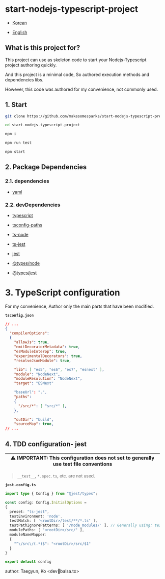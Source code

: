 start-nodejs-typescript-project
===

- [Korean](https://github.com/makesomesparks/start-nodejs-typescript/blob/main/README.ko.md) 

- [English](https://github.com/makesomesparks/start-nodejs-typescript)

## What is this project for?

This project can use as skeleton code to start your Nodejs-Typescript project authoring quickly.

And this project is a minimal code, So authored execution methods and dependencies libs.

However, this code was authored for my convenience, not commonly used.

## 1. Start

```bash
git clone https://github.com/makesomesparks/start-nodejs-typescript-project

cd start-nodejs-typescript-project

npm i

npm run test

npm start
```

## 2. Package Dependencies

### 2.1. dependencies

* [yaml](https://github.com/eemeli/yaml)

### 2.2. devDependencies

* [typescript](https://github.com/Microsoft/TypeScript)

* [tsconfig-paths](https://github.com/dividab/tsconfig-paths)

* [ts-node](https://github.com/TypeStrong/ts-node)

* [ts-jest](https://github.com/kulshekhar/ts-jest)

* [jest](https://github.com/facebook/jest)

* [@types/node](https://nodejs.org/)

* [@types/jest](https://jestjs.io/)

# 3. TypeScript configuration

For my convenience, Author only the main parts that have been modified.

**`tsconfig.json`**

```json
// ...
{
  "compilerOptions":
  {
    "allowJs": true,
    "emitDecoratorMetadata": true,
    "esModuleInterop": true,
    "experimentalDecorators": true,
    "resolveJsonModule": true,

    "lib": [ "es5", "es6", "es7", "esnext" ],
    "module": "NodeNext",
    "moduleResolution": "NodeNext",
    "target": "ESNext"

    "baseUrl": ".",
    "paths":
    {
      "/src/*": [ "src/*" ],
    },

    "outDir": "build",
    "sourceMap": true,
// ...
```

## 4. TDD configuration- jest

| ⚠️ IMPORTANT: This configuration does not set to generally use test file conventions |
| :----------------------------------------------------------------------------------: |



> `__test__`, `*.spec.ts`, etc. are not used.

**`jest.config.ts`**

```ts
import type { Config } from "@jest/types";

const config: Config.InitialOptions =
{
  preset: "ts-jest",
  testEnvironment: 'node',
  testMatch: [ '<rootDir>/test/**/*.ts' ],
  testPathIgnorePatterns: [ '/node_modules/' ], // Generally using: testMatch: [ '<rootDir>/__test__/**/*.spec.ts|js' ]
  modulePaths: [ "<rootDir>/src/" ],
  moduleNameMapper:
  {
    "^\/src\/(.*)$": "<rootDir>/src/$1"
  }
}

export default config
```

author: Taegyun, Ko <dev📧balsa.to>

